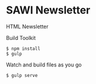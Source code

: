 # SAWI Newsletter
HTML Newsletter

Build Toolkit

```shell
$ npm install
$ gulp
```

Watch and build files as you go

```shell
$ gulp serve
```
